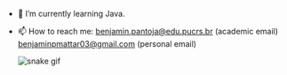 
- 🌱 I’m currently learning Java.
- 📫 How to reach me: benjamin.pantoja@edu.pucrs.br (academic email)
                       benjaminpmattar03@gmail.com (personal email)


  
  
  
  
  ![snake gif](https://github.com/benjaminmattar/benjaminmattar/blob/output/github-contribution-grid-snake.svg)
